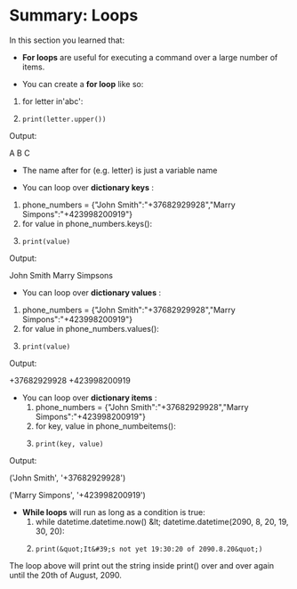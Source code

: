 # Summary: Loops

In this section you learned that:

- **For loops**  are useful for executing a command over a large number of items.

- You can create a  **for loop**  like so:

1. for letter in&#39;abc&#39;:
2.     print(letter.upper())

Output:

A
B
C

- The name after for (e.g. letter) is just a variable name

- You can loop over  **dictionary keys** :

1. phone\_numbers = {&quot;John Smith&quot;:&quot;+37682929928&quot;,&quot;Marry Simpons&quot;:&quot;+423998200919&quot;}
2. for value in phone\_numbers.keys():
3.     print(value)

Output:

John Smith
Marry Simpsons

- You can loop over  **dictionary values** :

1. phone\_numbers = {&quot;John Smith&quot;:&quot;+37682929928&quot;,&quot;Marry Simpons&quot;:&quot;+423998200919&quot;}
2. for value in phone\_numbers.values():
3.     print(value)

Output:

+37682929928
+423998200919

- You can loop over  **dictionary items** :
  1. phone\_numbers = {&quot;John Smith&quot;:&quot;+37682929928&quot;,&quot;Marry Simpons&quot;:&quot;+423998200919&quot;}
  2. for key, value in phone\_numbeitems():
  3.     print(key, value)

Output:

(&#39;John Smith&#39;, &#39;+37682929928&#39;)

(&#39;Marry Simpons&#39;, &#39;+423998200919&#39;)

- **While loops**  will run as long as a condition is true:
  1. while datetime.datetime.now() \&lt; datetime.datetime(2090, 8, 20, 19, 30, 20):
  2.     print(&quot;It&#39;s not yet 19:30:20 of 2090.8.20&quot;)

The loop above will print out the string inside print() over and over again until the 20th of August, 2090.
